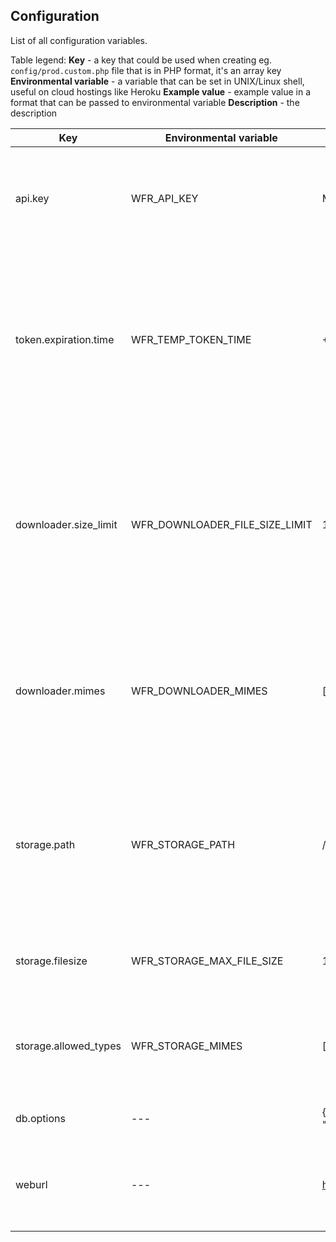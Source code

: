 ## Configuration

List of all configuration variables.

Table legend:
**Key** - a key that could be used when creating eg. `config/prod.custom.php` file that is in PHP format, it's an array key
**Environmental variable** - a variable that can be set in UNIX/Linux shell, useful on cloud hostings like Heroku
**Example value** - example value in a format that can be passed to environmental variable
**Description** - the description

| Key | Environmental variable | Example value | Description |
|---------------------- |------------------------------------| -----------------------------------------------------------| --------------------------------------------------------------------------------------------------------------------------------------- |
| api.key               | WFR_API_KEY                        | MJVgHjqd6skwtAEhkLIDyhwA6LS2xuEmgr                         | Key required to put in every HTTP request to prove that the action is permitted |
| token.expiration.time | WFR_TEMP_TOKEN_TIME                | +1 hour                                                    | Application allows generating temporary tokens for given actions to users eg. to show user an upload form and to allow to upload a file |
| downloader.size_limit | WFR_DOWNLOADER_FILE_SIZE_LIMIT     | 1073741824                                                 | How much the external resource size can be. It's important when importing eg. an image from external server giving an URL address |
| downloader.mimes      | WFR_DOWNLOADER_MIMES               | ["image/jpeg", "image/png"]                                | List of allowed mime types when importing from external HTTP server via URL address |
| storage.path          | WFR_STORAGE_PATH                   | /some/where/                                               | Path where to store the files. In simple usage of service (without external storage etc.) it's better to do not change this value. |
| storage.filesize      | WFR_STORAGE_MAX_FILE_SIZE          | 1073741824                                                 | How much the uploaded file size can be |
| storage.allowed_types | WFR_STORAGE_MIMES                  | ["image/jpeg", "image/png"]                                | Allowed file types for upload (could be overwritten when creating a user token) |
| db.options            | ---                                | {"driver": "pdo_sqlite", "path": "/some/where/db.sqlite3"} | Database connection options |
| weburl                | ---                                | https://cdn1.wolnosciowiec.net                             | Complete URL to the application, default: autodetect by hostname |

